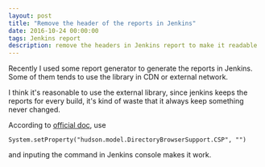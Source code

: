 ```yaml
---
layout: post
title: "Remove the header of the reports in Jenkins"
date: 2016-10-24 00:00:00
tags: Jenkins report
description: remove the headers in Jenkins report to make it readable
---
```


Recently I used some report generator to generate the reports in Jenkins. Some of them tends to use the library in CDN or external network. 

I think it's reasonable to use the external library, since jenkins keeps the reports for every build, it's kind of waste that it always keep something never changed.

According to [official doc](https://wiki.jenkins-ci.org/display/JENKINS/Configuring+Content+Security+Policy), use

    System.setProperty("hudson.model.DirectoryBrowserSupport.CSP", "")

and inputing the command in Jenkins console makes it work. 